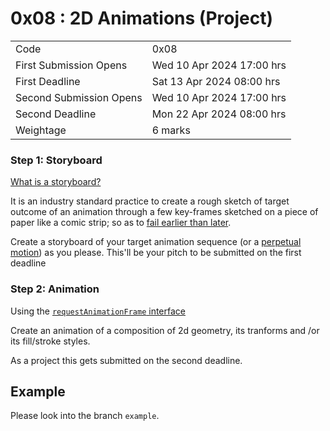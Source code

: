 # 0x08 : 2D Animations (Project) #

|                         |                           |
|-------------------------|---------------------------|
| Code                    | 0x08                      |
| First Submission Opens  | Wed 10 Apr 2024 17:00 hrs |
| First Deadline          | Sat 13 Apr 2024 08:00 hrs |
| Second Submission Opens | Wed 10 Apr 2024 17:00 hrs |
| Second Deadline         | Mon 22 Apr 2024 08:00 hrs |
| Weightage               | 6 marks                   |


### Step 1: Storyboard ###

[What is a
storyboard?](https://www.google.com/search?hl=en&q=what%20is%20storyboarding#ip=1)

It is an industry standard practice to create a rough
sketch of target outcome of an animation through a few
key-frames sketched on a piece of paper like a comic
strip; so as to [fail earlier than
later](https://hbr.org/2011/04/failing-by-design).

Create a storyboard of your target animation sequence
(or a [perpetual
motion](https://www.google.com/search?q=perpetual+motion))
as you please.  This'll be your pitch to be submitted
on the first deadline

### Step 2: Animation ###

Using the [`requestAnimationFrame`
interface](https://developer.mozilla.org/en-US/docs/Web/API/window/requestAnimationFrame) 

Create an animation of a composition of 2d geometry,
its tranforms and /or its fill/stroke styles.

As a project this gets submitted on the second
deadline.

## Example ##

Please look into the branch `example`.
